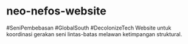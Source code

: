 # neo-nefos-website
#SeniPembebasan #GlobalSouth #DecolonizeTech   Website untuk koordinasi gerakan seni lintas-batas melawan ketimpangan struktural.  
